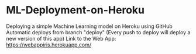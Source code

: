# ML-Deployment-on-Heroku
Deploying a simple Machine Learning model on Heroku using GitHub
Automatic deploys from branch "deploy" (Every push to deploy will deploy a new version of this app)
Link to the Web App: https://webappiris.herokuapp.com/
